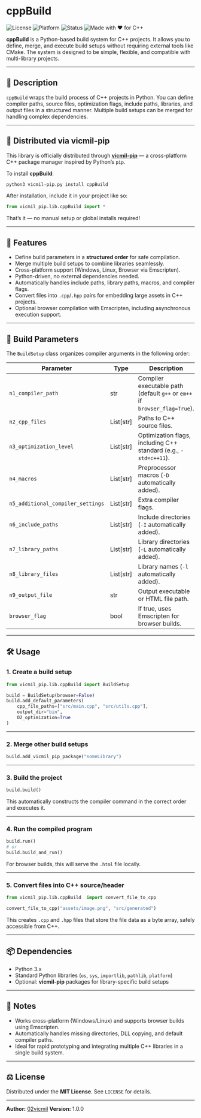 # cppBuild

![License](https://img.shields.io/badge/license-MIT-blue.svg)
![Platform](https://img.shields.io/badge/platform-windows%20%7C%20linux-lightgrey)
![Status](https://img.shields.io/badge/status-active-success)
![Made with ❤️ for C++](https://img.shields.io/badge/made%20with-%E2%9D%A4-red)

**cppBuild** is a Python-based build system for C++ projects. It allows you to define, merge, and execute build setups without requiring external tools like CMake. The system is designed to be simple, flexible, and compatible with multi-library projects.

---

## 📘 Description

`cppBuild` wraps the build process of C++ projects in Python. You can define compiler paths, source files, optimization flags, include paths, libraries, and output files in a structured manner. Multiple build setups can be merged for handling complex dependencies.

---

## 🧩 Distributed via **vicmil-pip**

This library is officially distributed through **[vicmil-pip](https://github.com/vicmil-pip-v2/vicmil-pip)** — a cross-platform C++ package manager inspired by Python’s `pip`.

To install **cppBuild**:

```bash
python3 vicmil-pip.py install cppBuild
```

After installation, include it in your project like so:

```python
from vicmil_pip.lib.cppBuild import *
```

That’s it — no manual setup or global installs required!

---

## 🚀 Features

- Define build parameters in a **structured order** for safe compilation.
- Merge multiple build setups to combine libraries seamlessly.
- Cross-platform support (Windows, Linux, Browser via Emscripten).
- Python-driven, no external dependencies needed.
- Automatically handles include paths, library paths, macros, and compiler flags.
- Convert files into `.cpp`/`.hpp` pairs for embedding large assets in C++ projects.
- Optional browser compilation with Emscripten, including asynchronous execution support.

---

## 🧩 Build Parameters

The `BuildSetup` class organizes compiler arguments in the following order:

| Parameter                         | Type      | Description                                                                |
| --------------------------------- | --------- | -------------------------------------------------------------------------- |
| `n1_compiler_path`                | str       | Compiler executable path (default `g++` or `em++` if `browser_flag=True`). |
| `n2_cpp_files`                    | List[str] | Paths to C++ source files.                                                 |
| `n3_optimization_level`           | List[str] | Optimization flags, including C++ standard (e.g., `-std=c++11`).           |
| `n4_macros`                       | List[str] | Preprocessor macros (`-D` automatically added).                            |
| `n5_additional_compiler_settings` | List[str] | Extra compiler flags.                                                      |
| `n6_include_paths`                | List[str] | Include directories (`-I` automatically added).                            |
| `n7_library_paths`                | List[str] | Library directories (`-L` automatically added).                            |
| `n8_library_files`                | List[str] | Library names (`-l` automatically added).                                  |
| `n9_output_file`                  | str       | Output executable or HTML file path.                                       |
| `browser_flag`                    | bool      | If true, uses Emscripten for browser builds.                               |

---

## 🛠 Usage

### 1. Create a build setup

```python
from vicmil_pip.lib.cppBuild import BuildSetup

build = BuildSetup(browser=False)
build.add_default_parameters(
    cpp_file_paths=["src/main.cpp", "src/utils.cpp"],
    output_dir="bin",
    O2_optimization=True
)
```

---

### 2. Merge other build setups

```python
build.add_vicmil_pip_package("someLibrary")
```

---

### 3. Build the project

```python
build.build()
```

This automatically constructs the compiler command in the correct order and executes it.

---

### 4. Run the compiled program

```python
build.run()
# or
build.build_and_run()
```

For browser builds, this will serve the `.html` file locally.

---

### 5. Convert files into C++ source/header

```python
from vicmil_pip.lib.cppBuild  import convert_file_to_cpp

convert_file_to_cpp("assets/image.png", "src/generated")
```

This creates `.cpp` and `.hpp` files that store the file data as a byte array, safely accessible from C++.

---

## 📦 Dependencies

- Python 3.x
- Standard Python libraries (`os`, `sys`, `importlib`, `pathlib`, `platform`)
- Optional: **vicmil-pip** packages for library-specific build setups

---

## 🧰 Notes

- Works cross-platform (Windows/Linux) and supports browser builds using Emscripten.
- Automatically handles missing directories, DLL copying, and default compiler paths.
- Ideal for rapid prototyping and integrating multiple C++ libraries in a single build system.

---

## ⚖️ License

Distributed under the **MIT License**. See `LICENSE` for details.

---

**Author:** [02vicmil](https://github.com/02vicmil)
**Version:** 1.0.0

```

```
